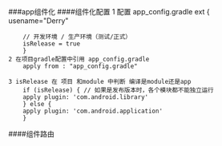 ###app组件化
####组件化配置
	1 配置 app_config.gradle
	    ext {
	    usename="Derry"
	
	    // 开发环境 / 生产环境（测试/正式）
	    isRelease = true
		}
	2 在项目gradle配置中引用 app_config.gradle 
		apply from : "app_config.gradle"

	3 isRelease 在 项目 和module 中判断 编译是module还是app
		if (isRelease) { // 如果是发布版本时，各个模块都不能独立运行
		apply plugin: 'com.android.library'
		} else {
		apply plugin: 'com.android.application'
		}

####组件路由
